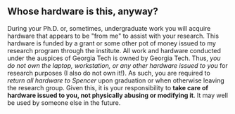 ## Whose hardware is this, anyway?

During your Ph.D. or, sometimes, undergraduate work you will acquire hardware that appears to be "from me" to assist with your research.
This hardware is funded by a grant or some other pot of money issued to my research program through the institute.
All work and hardware conducted under the auspices of Georgia Tech is owned by Georgia Tech.
Thus, _you do not own the laptop, workstation, or any other hardware issued to you_ for research purposes (I also do not own it!).
As such, you are required to _return all hardware to Spencer_ upon graduation or when otherwise leaving the research group.
Given this, it is your responsibility to __take care of hardware issued to you, not physically abusing or modifying it__.
It may well be used by someone else in the future.

